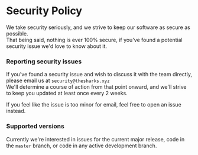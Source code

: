# Security Policy

We take security seriously, and we strive to keep our software as secure as possible.    
That being said, nothing is ever 100% secure, if you've found a potential security issue we'd love to know about it.

### Reporting security issues

If you've found a security issue and wish to discuss it with the team directly, please email us at `security@thesharks.xyz`    
We'll determine a course of action from that point onward, and we'll strive to keep you updated at least once every 2 weeks.    

If you feel like the issue is too minor for email, feel free to open an issue instead.

### Supported versions

Currently we're interested in issues for the current major release, code in the `master` branch, or code in any active development branch.
